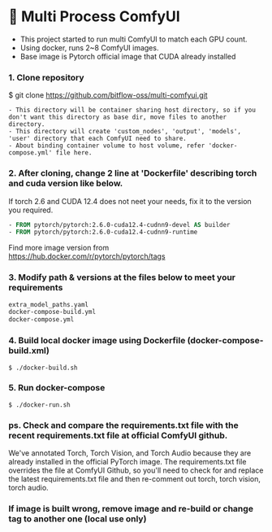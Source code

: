 # :couple: Multi Process ComfyUI

- This project started to run multi ComfyUI to match each GPU count.
- Using docker, runs 2~8 ComfyUI images.
- Base image is Pytorch official image that CUDA already installed 

### 1. Clone repository
$ git clone https://github.com/bitflow-oss/multi-comfyui.git

``` text
- This directory will be container sharing host directory, so if you don't want this directory as base dir, move files to another directory.
- This directory will create 'custom_nodes', 'output', 'models', 'user' directory that each ComfyUI need to share.
- About binding container volume to host volume, refer 'docker-compose.yml' file here.
``` 

### 2. After cloning, change 2 line at 'Dockerfile' describing torch and cuda version like below.

If torch 2.6 and CUDA 12.4 does not neet your needs, fix it to the version you required.

``` dockerfile
- FROM pytorch/pytorch:2.6.0-cuda12.4-cudnn9-devel AS builder
- FROM pytorch/pytorch:2.6.0-cuda12.4-cudnn9-runtime
```

Find more image version from https://hub.docker.com/r/pytorch/pytorch/tags

### 3. Modify path & versions at the files below to meet your requirements
``` dockerfile
extra_model_paths.yaml
docker-compose-build.yml
docker-compose.yml
```

### 4. Build local docker image using Dockerfile (docker-compose-build.xml)
``` shell
$ ./docker-build.sh
```

### 5. Run docker-compose
``` shell
$ ./docker-run.sh
```

### ps. Check and compare the requirements.txt file with the recent requirements.txt file at official ComfyUI github.
We've annotated Torch, Torch Vision, and Torch Audio because they are already installed in the official PyTorch image.
The requirements.txt file overrides the file at ComfyUI Github, 
so you'll need to check for and replace the latest requirements.txt file 
and then re-comment out torch, torch vision, torch audio.

### If image is built wrong, remove image and re-build or change tag to another one (local use only)
